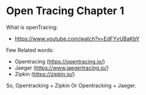 Open Tracing Chapter 1
=====

What is openTracing:

- https://www.youtube.com/watch?v=EdFYvUBaKbY

Few Related words:

- Opentracing (https://opentracing.io/)
- Jaeger (https://www.jaegertracing.io/)
- Zipkin (https://zipkin.io/)


So, Opentracking + Zipkin Or Opentracking + Jaeger.

